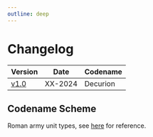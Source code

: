 ```yaml
---
outline: deep
---
```


# Changelog

| Version               | Date    | Codename            |
| -------               | ----    | --------            |
| [v1.0](./v1.0 "v1.0") | XX-2024 | Decurion            |

## Codename Scheme

Roman army unit types, see [here](https://en.wikipedia.org/wiki/List_of_Roman_army_unit_types "Roman Army Unit Types") for reference.
